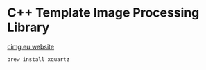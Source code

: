 # C++ Template Image Processing Library

[cimg.eu website](https://cimg.eu/index.html)

`brew install xquartz`

